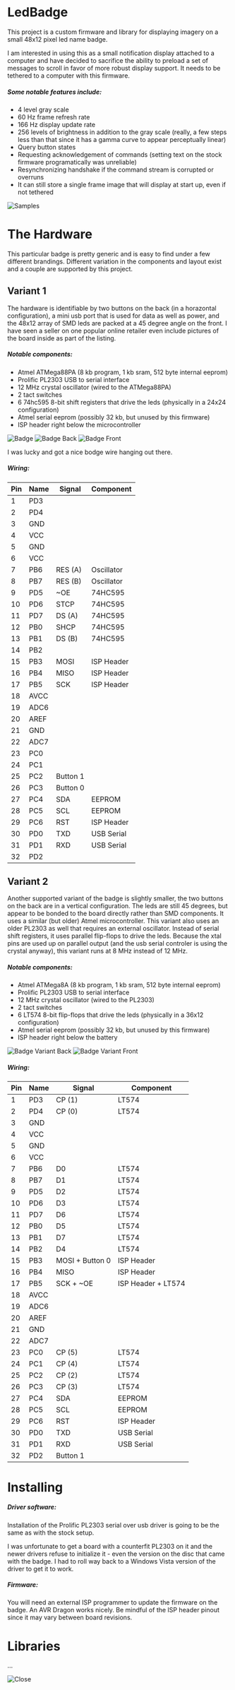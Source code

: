 # LedBadge
This project is a custom firmware and library for displaying imagery on a small 48x12 pixel led name badge. 

I am interested in using this as a small notification display attached to a computer and have decided to sacrifice the ability to preload a set of messages to scroll in favor of more robust display support. It needs to be tethered to a computer with this firmware.

##### Some notable features include:
* 4 level gray scale
* 60 Hz frame refresh rate
* 166 Hz display update rate
* 256 levels of brightness in addition to the gray scale (really, a few steps less than that since it has a gamma curve to appear perceptually linear)
* Query button states
* Requesting acknowledgement of commands (setting text on the stock firmware programatically was unreliable)
* Resynchronizing handshake if the command stream is corrupted or overruns
* It can still store a single frame image that will display at start up, even if not tethered

![Samples](https://raw.githubusercontent.com/Effix/LedBadge/master/images/samples.jpg)

# The Hardware
This particular badge is pretty generic and is easy to find under a few different brandings. Different variation in the components and layout exist and a couple are supported by this project.

## Variant 1
The hardware is identifiable by two buttons on the back (in a horazontal configuration), a mini usb port that is used for data as well as power, and the 48x12 array of SMD leds are packed at a 45 degree angle on the front. I have seen a seller on one popular online retailer even include pictures of the board inside as part of the listing.

##### Notable components:
* Atmel ATMega88PA (8 kb program, 1 kb sram, 512 byte internal eeprom)
* Prolific PL2303 USB to serial interface
* 12 MHz crystal oscillator (wired to the ATMega88PA)
* 2 tact switches
* 6 74hc595 8-bit shift registers that drive the leds (physically in a 24x24 configuration)
* Atmel serial eeprom (possibly 32 kb, but unused by this firmware)
* ISP header right below the microcontroller

![Badge](https://raw.githubusercontent.com/Effix/LedBadge/master/images/badge_88pa.jpg)
![Badge Back](https://raw.githubusercontent.com/Effix/LedBadge/master/images/board_88pa_back_sm.png)
![Badge Front](https://raw.githubusercontent.com/Effix/LedBadge/master/images/board_88pa_front_sm.png)

I was lucky and got a nice bodge wire hanging out there.

##### Wiring:
Pin | Name | Signal   | Component
----|------|----------|-----------
1   | PD3  |          | 
2   | PD4  |          | 
3   | GND  |          | 
4   | VCC  |          | 
5   | GND  |          | 
6   | VCC  |          | 
7   | PB6  | RES (A)  | Oscillator
8   | PB7  | RES (B)  | Oscillator
9   | PD5  | ~OE      | 74HC595
10  | PD6  | STCP     | 74HC595
11  | PD7  | DS (A)   | 74HC595
12  | PB0  | SHCP     | 74HC595
13  | PB1  | DS (B)   | 74HC595
14  | PB2  |          | 
15  | PB3  | MOSI     | ISP Header
16  | PB4  | MISO     | ISP Header
17  | PB5  | SCK      | ISP Header
18  | AVCC |          | 
19  | ADC6 |          | 
20  | AREF |          | 
21  | GND  |          | 
22  | ADC7 |          | 
23  | PC0  |          | 
24  | PC1  |          | 
25  | PC2  | Button 1 | 
26  | PC3  | Button 0 | 
27  | PC4  | SDA      | EEPROM
28  | PC5  | SCL      | EEPROM
29  | PC6  | RST      | ISP Header
30  | PD0  | TXD      | USB Serial
31  | PD1  | RXD      | USB Serial
32  | PD2  |          | 

## Variant 2
Another supported variant of the badge is slightly smaller, the two buttons on the back are in a vertical configuration. The leds are still 45 degrees, but appear to be bonded to the board directly rather than SMD components. It uses a similar (but older) Atmel microcontroller. This variant also uses an older PL2303 as well that requires an external oscillator. Instead of serial shift registers, it uses parallel flip-flops to drive the leds. Because the xtal pins are used up on parallel output (and the usb serial controler is using the crystal anyway), this variant runs at 8 MHz instead of 12 MHz.

##### Notable components:
* Atmel ATMega8A (8 kb program, 1 kb sram, 512 byte internal eeprom)
* Prolific PL2303 USB to serial interface
* 12 MHz crystal oscillator (wired to the PL2303)
* 2 tact switches
* 6 LT574 8-bit flip-flops that drive the leds (physically in a 36x12 configuration)
* Atmel serial eeprom (possibly 32 kb, but unused by this firmware)
* ISP header right below the battery

![Badge Variant Back](https://raw.githubusercontent.com/Effix/LedBadge/master/images/board_8a_back_sm.png)
![Badge Variant Front](https://raw.githubusercontent.com/Effix/LedBadge/master/images/board_8a_front_sm.png)

##### Wiring:
Pin | Name | Signal          | Component
----|------|-----------------|-----------
1   | PD3  | CP (1)          | LT574
2   | PD4  | CP (0)          | LT574
3   | GND  |                 | 
4   | VCC  |                 | 
5   | GND  |                 | 
6   | VCC  |                 | 
7   | PB6  | D0              | LT574
8   | PB7  | D1              | LT574
9   | PD5  | D2              | LT574
10  | PD6  | D3              | LT574
11  | PD7  | D6              | LT574
12  | PB0  | D5              | LT574
13  | PB1  | D7              | LT574
14  | PB2  | D4              | LT574
15  | PB3  | MOSI + Button 0 | ISP Header
16  | PB4  | MISO            | ISP Header
17  | PB5  | SCK + ~OE       | ISP Header + LT574
18  | AVCC |                 | 
19  | ADC6 |                 | 
20  | AREF |                 | 
21  | GND  |                 | 
22  | ADC7 |                 | 
23  | PC0  | CP (5)          | LT574
24  | PC1  | CP (4)          | LT574
25  | PC2  | CP (2)          | LT574
26  | PC3  | CP (3)          | LT574
27  | PC4  | SDA             | EEPROM
28  | PC5  | SCL             | EEPROM
29  | PC6  | RST             | ISP Header
30  | PD0  | TXD             | USB Serial
31  | PD1  | RXD             | USB Serial
32  | PD2  | Button 1        | 

# Installing

##### Driver software:
Installation of the Prolific PL2303 serial over usb driver is going to be the same as with the stock setup.

I was unfortunate to get a board with a counterfit PL2303 on it and the newer drivers refuse to initialize it - even the version on the disc that came with the badge. I had to roll way back to a Windows Vista version of the driver to get it to work.

##### Firmware:
You will need an external ISP programmer to update the firmware on the badge. An AVR Dragon works nicely. Be mindful of the ISP header pinout since it may vary between board revisions.

# Libraries

...

![Close](https://raw.githubusercontent.com/Effix/LedBadge/master/images/close.jpg)
